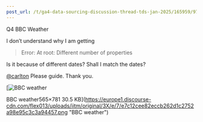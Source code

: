 ```yaml
---
post_url: /t/ga4-data-sourcing-discussion-thread-tds-jan-2025/165959/97
---
```

Q4 BBC Weather

I don’t understand why I am getting

> Error: At root: Different number of properties

Is it because of different dates? Shall I match the dates?

[@carlton](/u/carlton) Please guide. Thank you.

[![BBC weather](https://europe1.discourse-cdn.com/flex013/uploads/iitm/original/3X/e/7/e7c12cee82eccb262d1c2752a98e95c3c3a94457.png)

BBC weather565×781 30.5 KB](https://europe1.discourse-cdn.com/flex013/uploads/iitm/original/3X/e/7/e7c12cee82eccb262d1c2752a98e95c3c3a94457.png "BBC weather")